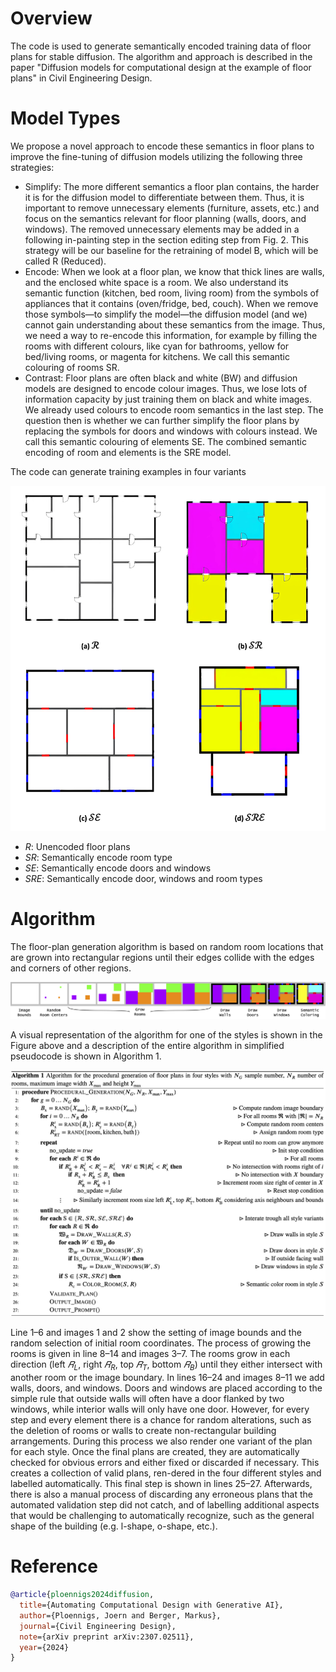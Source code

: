 # Overview

The code is used to generate semantically encoded training data of floor plans for stable diffusion. The algorithm and approach is described in the paper "Diffusion models for computational design at the example of floor plans" in Civil Engineering Design.


# Model Types

We propose a novel approach to encode these semantics in floor plans to improve the fine-tuning of diffusion models utilizing the following three strategies:
- Simplify:	The more different semantics a floor plan contains, the harder it is for the diffusion model to differentiate between them. Thus, it is important to remove unnecessary elements (furniture, assets, etc.) and focus on the semantics relevant for floor planning (walls, doors, and windows). The removed unnecessary elements may be added in a following in-painting step in the section editing step from Fig. 2. This strategy will be our baseline for the retraining of model B, which will be called R (Reduced).
- Encode:	When we look at a floor plan, we know that thick lines are walls, and the enclosed white space is a room. We also understand its semantic function (kitchen, bed room, living room) from the symbols of appliances that it contains (oven/fridge, bed, couch). When we remove those symbols—to simplify the model—the diffusion model (and we) cannot gain understanding about these semantics from the image. Thus, we need a way to re-encode this information, for example by filling the rooms with different colours, like cyan for bathrooms, yellow for bed/living rooms, or magenta for kitchens. We call this semantic colouring of rooms SR.
- Contrast:	Floor plans are often black and white (BW) and diffusion models are designed to encode colour images. Thus, we lose lots of information capacity by just training them on black and white images. We already used colours to encode room semantics in the last step. The question then is whether we can further simplify the floor plans by replacing the symbols for doors and windows with colours instead. We call this semantic colouring of elements SE. The combined semantic encoding of room and elements is the SRE model.

The code can generate training examples in four variants

![](images/variants.png)

- $R$: Unencoded floor plans
- $SR$: Semantically encode room type
- $SE$: Semantically encode doors and windows
- $SRE$: Semantically encode door, windows and room types

# Algorithm

The floor-plan generation algorithm is based on random room locations that are grown into rectangular regions until their edges collide with the edges and corners of other regions. 

![](images/proc_gen_explainer.png)

A visual representation of the algorithm for one of the styles is shown in the Figure above and a description of the entire algorithm in simplified pseudocode is shown in Algorithm 1. 

![](images/algorithm.png)

Line 1–6 and images 1 and 2 show the setting of image bounds and the random selection of initial room coordinates. The process of growing the rooms is given in line 8–14 and images 3–7. The rooms grow in each direction (left $𝑅_L$, right $𝑅_R$, top $𝑅_T$, bottom $𝑅_B$)
until they either intersect with another room or the image boundary. In lines 16–24 and images 8–11 we add walls, doors, and windows. Doors and windows are placed according to the simple rule that outside walls will often have a door flanked by two windows, 
while interior walls will only have one door. However, for every step and every element there is a chance for random alterations, such as the deletion of rooms or walls to create non-rectangular building arrangements. During this process we also render one 
variant of the plan for each style. Once the final plans are created, they are automatically checked for obvious errors and either fixed or discarded if necessary. This creates a collection of valid plans, ren-dered in the four different styles and labelled 
automatically. This final step is shown in lines 25–27. Afterwards, there is also a manual process of discarding any erroneous plans that the automated validation step did not catch, and of labelling additional aspects that would be challenging to automatically recognize, 
such as the general shape of the building (e.g. l-shape, o-shape, etc.).

# Reference

```bibtex
@article{ploennigs2024diffusion,
  title={Automating Computational Design with Generative AI},
  author={Ploennigs, Joern and Berger, Markus},
  journal={Civil Engineering Design},
  note={arXiv preprint arXiv:2307.02511},
  year={2024}
}
```
